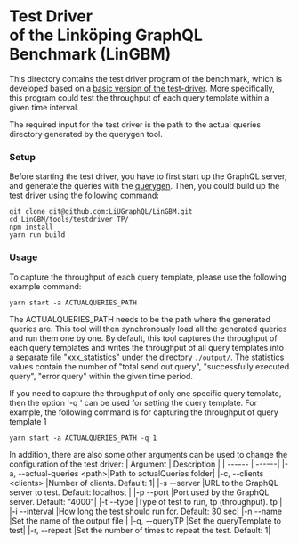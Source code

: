 # Test Driver <br/> of the Linköping GraphQL Benchmark (LinGBM)

This directory contains the test driver program of the benchmark, which is developed based on a [basic version of the test-driver](https://github.com/LiUGraphQL/evaluation-graphql-server-techniques/tree/master/test-driver). More specifically, this program could test the throughput of each query template within a given time interval.

The required input for the test driver is the path to the actual queries directory generated by the querygen tool. 


### Setup
Before starting the test driver, you have to first start up the GraphQL server, and generate the queries with the [querygen](https://github.com/LiUGraphQL/LinGBM/tree/master/tools/querygen).
Then, you could build up the test driver using the following command:

```
git clone git@github.com:LiUGraphQL/LinGBM.git
cd LinGBM/tools/testdriver_TP/
npm install
yarn run build
```

### Usage

To capture the throughput of each query template, please use the following example command:
```
yarn start -a ACTUALQUERIES_PATH
```
The ACTUALQUERIES_PATH needs to be the path where the generated queries are. This tool will then synchronously load all the generated queries and run them one by one. By default, this tool captures the throughput of each query templates and writes the throughput of all query templates into a separate file "xxx_statistics" under the directory `./output/`. The statistics values contain the number of "total send out query", "successfully executed query", "error query" within the given time period.

If you need to capture the throughput of only one specific query template, then the option '-q <queryTP>' can be used for setting the query template. For example, the following command is for capturing the throughput of query template 1
```
yarn start -a ACTUALQUERIES_PATH -q 1
```

In addition, there are also some other arguments can be used to change the configuration of the test driver:
| Argument | Description |
| ------ | ------|
|-a, --actual-queries \<path>|Path to actualQueries folder| 
|-c, --clients \<clients> |Number of clients. Default: 1| 
|-s --server <url> |URL to the GraphQL server to test. Default: localhost |
|-p --port <port> |Port used by the GraphQL server. Default: "4000"|
|-t --type <type> |Type of test to run, tp (throughput). tp |
|-i --interval <interval> |How long the test should run for. Default: 30 sec|
|-n --name <name> |Set the name of the output file |
|-q, --queryTP <queryTP> |Set the queryTemplate to test|
|-r, --repeat <repeat> |Set the number of times to repeat the test. Default: 1|

